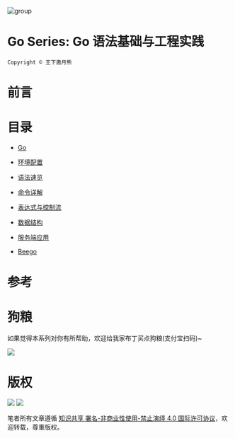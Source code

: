 ![group](https://user-images.githubusercontent.com/5803001/38078769-e6b9ecea-336f-11e8-89c8-b40880b3428c.jpg)

# Go Series: Go 语法基础与工程实践

`Copyright © 王下邀月熊`

# 前言

# 目录

* [Go]()

* [环境配置]()

- [语法速览]()

* [命令详解]()

- [表达式与控制流]()

* [数据结构]()

- [服务端应用]()

* [Beego]()

# 参考

# 狗粮

如果觉得本系列对你有所帮助，欢迎给我家布丁买点狗粮(支付宝扫码)~

![](https://github.com/wxyyxc1992/OSS/blob/master/2017/8/1/Buding.jpg?raw=true)

# 版权

![](https://parg.co/bDY) ![](https://parg.co/bDm)

笔者所有文章遵循 [知识共享 署名-非商业性使用-禁止演绎 4.0 国际许可协议](https://creativecommons.org/licenses/by-nc-nd/4.0/deed.zh)，欢迎转载，尊重版权。
